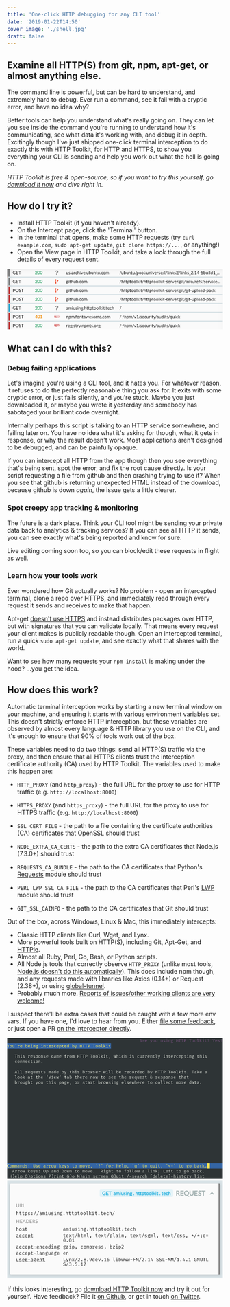 ```yaml
---
title: 'One-click HTTP debugging for any CLI tool'
date: '2019-01-22T14:50'
cover_image: './shell.jpg'
draft: false
---
```


## Examine all HTTP(S) from git, npm, apt-get, or almost anything else.

The command line is powerful, but can be hard to understand, and extremely hard to debug. Ever run a command, see it fail with a cryptic error, and have no idea why?

Better tools can help you understand what's really going on. They can let you see inside the command you're running to understand how it's communicating, see what data it's working with, and debug it in depth. Excitingly though I've just shipped one-click terminal interception to do exactly this with HTTP Toolkit, for HTTP and HTTPS, to show you everything your CLI is sending and help you work out what the hell is going on.

_HTTP Toolkit is free & open-source, so if you want to try this yourself, go [download it now](/view) and dive right in._

## How do I try it?

* Install HTTP Toolkit (if you haven't already).
* On the Intercept page, click the 'Terminal' button.
* In the terminal that opens, make some HTTP requests (try `curl example.com`, `sudo apt-get update`, `git clone https://...`, or anything!)
* Open the View page in HTTP Toolkit, and take a look through the full details of every request sent.

![A series of requests from an intercepted terminal](./terminal-requests.png)

## What can I do with this?

### Debug failing applications

Let's imagine you're using a CLI tool, and it hates you. For whatever reason, it refuses to do the perfectly reasonable thing you ask for. It exits with some cryptic error, or just fails silently, and you're stuck. Maybe you just downloaded it, or maybe you wrote it yesterday and somebody has sabotaged your brilliant code overnight.

Internally perhaps this script is talking to an HTTP service somewhere, and failing later on. You have no idea what it's asking for though, what it gets in response, or why the result doesn't work. Most applications aren't designed to be debugged, and can be painfully opaque.

If you can intercept all HTTP from the app though then you see everything that's being sent, spot the error, and fix the root cause directly. Is your script requesting a file from github and then crashing trying to use it? When you see that github is returning unexpected HTML instead of the download, because github is down _again_, the issue gets a little clearer.

### Spot creepy app tracking & monitoring

The future is a dark place. Think your CLI tool might be sending your private data back to analytics & tracking services? If you can see all HTTP it sends, you can see exactly what's being reported and know for sure.

Live editing coming soon too, so you can block/edit these requests in flight as well.

### Learn how your tools work

Ever wondered how Git actually works? No problem - open an intercepted terminal, clone a repo over HTTPS, and immediately read through every request it sends and receives to make that happen.

Apt-get [doesn't use HTTPS](https://whydoesaptnotusehttps.com) and instead distributes packages over HTTP, but with signatures that you can validate locally. That means every request your client makes is publicly readable though. Open an intercepted terminal, run a quick `sudo apt-get update`, and see exactly what that shares with the world.

Want to see how many requests your `npm install` is making under the hood? ...you get the idea.

## How does this work?

Automatic terminal interception works by starting a new terminal window on your machine, and ensuring it starts with various environment variables set. This doesn't strictly enforce HTTP interception, but these variables are observed by almost every language & HTTP library you use on the CLI, and it's enough to ensure that 90% of tools work out of the box.

These variables need to do two things: send all HTTP(S) traffic via the proxy, and then ensure that all HTTPS clients trust the interception certificate authority (CA) used by HTTP Toolkit. The variables used to make this happen are:

* `HTTP_PROXY` (and `http_proxy`) - the full URL for the proxy to use for HTTP traffic (e.g. `http://localhost:8000`)
* `HTTPS_PROXY` (and `https_proxy`) - the full URL for the proxy to use for HTTPS traffic (e.g. `http://localhost:8000`)

* `SSL_CERT_FILE` - the path to a file containing the certificate authorities (CA) certificates that OpenSSL should trust
* `NODE_EXTRA_CA_CERTS` - the path to the extra CA certificates that Node.js (7.3.0+) should trust
* `REQUESTS_CA_BUNDLE` - the path to the CA certificates that Python's [Requests](http://docs.python-requests.org/en/master/) module should trust
* `PERL_LWP_SSL_CA_FILE` - the path to the CA certificates that Perl's [LWP](https://metacpan.org/pod/LWP) module should trust
* `GIT_SSL_CAINFO` - the path to the CA certificates that Git should trust

Out of the box, across Windows, Linux & Mac, this immediately intercepts:

* Classic HTTP clients like Curl, Wget, and Lynx.
* More powerful tools built on HTTP(S), including Git, Apt-Get, and [HTTPie](https://httpie.org/).
* Almost all Ruby, Perl, Go, Bash, or Python scripts.
* All Node.js tools that correctly observe `HTTP_PROXY` (unlike most tools, [Node.js doesn't do this automatically](https://github.com/nodejs/node/issues/15620)). This does include npm though, and any requests made with libraries like Axios (0.14+) or Request (2.38+), or using [global-tunnel](https://github.com/np-maintain/global-tunnel).
* Probably much more. [Reports of issues/other working clients are very welcome!](https://github.com/httptoolkit/feedback/issues/new)

I suspect there'll be extra cases that could be caught with a few more env vars. If you have one, I'd love to hear from you. Either [file some feedback](https://github.com/httptoolkit/feedback/issues/new), or just open a PR [on the interceptor directly](https://github.com/httptoolkit/httptoolkit-server/blob/v0.1.3/src/interceptors/fresh-terminal.ts#L91-L110).

![A Lynx browser window being intercepted](./lynx-interception.png)
![The HTTP Toolkit view of intercepted Lynx traffic](./lynx-intercepted.png)

If this looks interesting, go [download HTTP Toolkit now](/view) and try it out for yourself. Have feedback? File it [on Github](https://github.com/httptoolkit/feedback/issues/new), or get in touch [on Twitter](https://twitter.com/httptoolkit).

